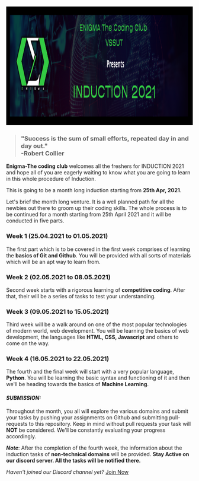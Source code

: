 <img src="induction banner.png" height="320px"> <br>

>### "Success is the sum of small efforts, repeated day in and day out."<br> **-Robert Collier**

**Enigma-The coding club** welcomes all the freshers for INDUCTION 2021 and hope all of you are eagerly waiting to know what you are going to learn in this whole procedure of Induction.

This is going to be a month long induction starting from **25th Apr, 2021**.

Let's brief the month long venture. It is a well planned path for all the newbies out there to groom up their coding skills. The whole process is to be continued for a month starting from 25th April 2021 and it will be conducted in five parts.

### Week 1 (25.04.2021 to 01.05.2021)
The first part which is to be covered in the first week comprises of learning the **basics of Git and Github**. You will be provided with all sorts of materials which will be an apt way to learn from.<br>

### Week 2 (02.05.2021 to 08.05.2021)
Second week starts with a rigorous learning of **competitive coding**. After that, their will be a series of tasks to test your understanding.<br>

### Week 3 (09.05.2021 to 15.05.2021)
Third week will be a walk around on one of the most popular technologies of modern world, web development. You will be learning the basics of web development, the languages like **HTML, CSS, Javascript** and others to come on the way.<br>

### Week 4 (16.05.2021 to 22.05.2021)
The fourth and the final week will start with a very popular language, **Python**. You will be learning the basic syntax and functioning of it and then we'll be heading towards the basics of **Machine Learning**.<br>

#### _SUBMISSION:_ <br>
Throughout the month, you all will explore the various domains and submit your tasks by pushing your assignments on Github and submitting pull-requests to this repository. Keep in mind without pull requests your task will **NOT** be considered. We'll be constantly evaluating your progress accordingly.

**_Note_**: After the completion of the fourth week, the information about the induction tasks of **non-technical domains** will be provided. **Stay Active on our discord server. All the tasks will be notified there.**

_Haven't joined our Discord channel yet?_ [Join Now](https://discord.gg/5ZUVq3cbwM)
